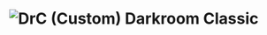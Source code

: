 # ![DrC (Custom)](https://github.com/user-attachments/assets/03548647-ab74-44f4-a379-e6b819758c43) Darkroom Classic
